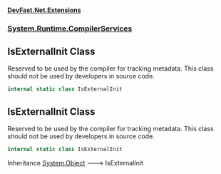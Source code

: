 #### [DevFast.Net.Extensions](index.md 'index')
### [System.Runtime.CompilerServices](System.Runtime.CompilerServices.md 'System.Runtime.CompilerServices')

## IsExternalInit Class

Reserved to be used by the compiler for tracking metadata.
This class should not be used by developers in source code.

```csharp
internal static class IsExternalInit
```

## IsExternalInit Class

Reserved to be used by the compiler for tracking metadata.
This class should not be used by developers in source code.

```csharp
internal static class IsExternalInit
```

Inheritance [System.Object](https://docs.microsoft.com/en-us/dotnet/api/System.Object 'System.Object') &#129106; IsExternalInit